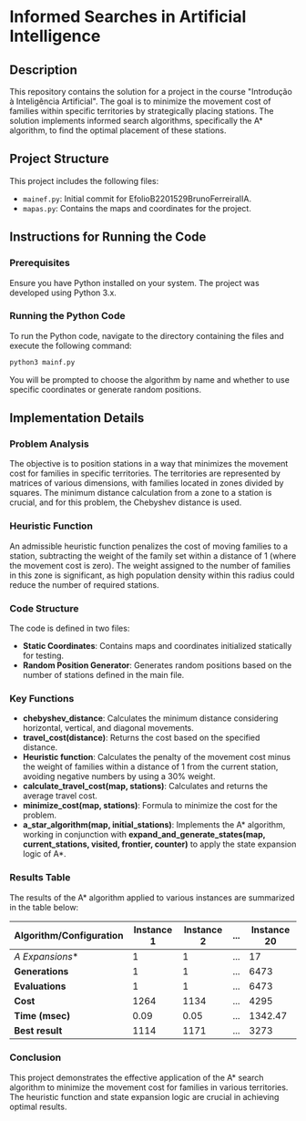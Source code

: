 # Informed Searches in Artificial Intelligence

## Description

This repository contains the solution for a project in the course "Introdução à Inteligência Artificial". The goal is to minimize the movement cost of families within specific territories by strategically placing stations. The solution implements informed search algorithms, specifically the A* algorithm, to find the optimal placement of these stations.

## Project Structure

This project includes the following files:
- `mainef.py`: Initial commit for EfolioB2201529BrunoFerreiraIIA.
- `mapas.py`: Contains the maps and coordinates for the project.

## Instructions for Running the Code

### Prerequisites

Ensure you have Python installed on your system. The project was developed using Python 3.x.

### Running the Python Code

To run the Python code, navigate to the directory containing the files and execute the following command:

```bash
python3 mainf.py
```
You will be prompted to choose the algorithm by name and whether to use specific coordinates or generate random positions.

## Implementation Details

### Problem Analysis

The objective is to position stations in a way that minimizes the movement cost for families in specific territories. The territories are represented by matrices of various dimensions, with families located in zones divided by squares. The minimum distance calculation from a zone to a station is crucial, and for this problem, the Chebyshev distance is used.

### Heuristic Function

An admissible heuristic function penalizes the cost of moving families to a station, subtracting the weight of the family set within a distance of 1 (where the movement cost is zero). The weight assigned to the number of families in this zone is significant, as high population density within this radius could reduce the number of required stations.

### Code Structure

The code is defined in two files:

- **Static Coordinates**: Contains maps and coordinates initialized statically for testing.
- **Random Position Generator**: Generates random positions based on the number of stations defined in the main file.

### Key Functions

- **chebyshev_distance**: Calculates the minimum distance considering horizontal, vertical, and diagonal movements.
- **travel_cost(distance)**: Returns the cost based on the specified distance.
- **Heuristic function**: Calculates the penalty of the movement cost minus the weight of families within a distance of 1 from the current station, avoiding negative numbers by using a 30% weight.
- **calculate_travel_cost(map, stations)**: Calculates and returns the average travel cost.
- **minimize_cost(map, stations)**: Formula to minimize the cost for the problem.
- **a_star_algorithm(map, initial_stations)**: Implements the A* algorithm, working in conjunction with **expand_and_generate_states(map, current_stations, visited, frontier, counter)** to apply the state expansion logic of A*.

### Results Table

The results of the A* algorithm applied to various instances are summarized in the table below:

| Algorithm/Configuration | Instance 1 | Instance 2 | ... | Instance 20 |
|-------------------------|------------|------------|-----|-------------|
| **A* Expansions**       | 1          | 1          | ... | 17          |
| **Generations**         | 1          | 1          | ... | 6473        |
| **Evaluations**         | 1          | 1          | ... | 6473        |
| **Cost**                | 1264       | 1134       | ... | 4295        |
| **Time (msec)**         | 0.09       | 0.05       | ... | 1342.47     |
| **Best result**         | 1114       | 1171       | ... | 3273        |


### Conclusion

This project demonstrates the effective application of the A* search algorithm to minimize the movement cost for families in various territories. The heuristic function and state expansion logic are crucial in achieving optimal results.


